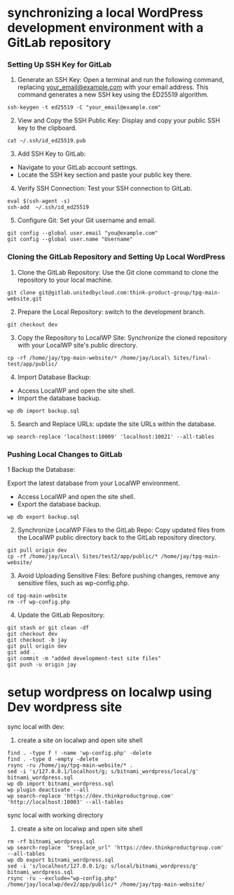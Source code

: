 # synchronizing a local WordPress development environment with a GitLab repository

### Setting Up SSH Key for GitLab
1. Generate an SSH Key:
Open a terminal and run the following command, replacing your_email@example.com with your email address. This command generates a new SSH key using the ED25519 algorithm.

```
ssh-keygen -t ed25519 -C "your_email@example.com"
```
2. View and Copy the SSH Public Key:
Display and copy your public SSH key to the clipboard.

```
cat ~/.ssh/id_ed25519.pub
```
3. Add SSH Key to GitLab:
- Navigate to your GitLab account settings.
- Locate the SSH key section and paste your public key there.

4. Verify SSH Connection:
Test your SSH connection to GitLab.

```
eval $(ssh-agent -s)
ssh-add  ~/.ssh/id_ed25519
```
5. Configure Git:
Set your Git username and email.

```
git config --global user.email "you@example.com"
git config --global user.name "Username"
```

### Cloning the GitLab Repository and Setting Up Local WordPress

1. Clone the GitLab Repository:
Use the Git clone command to clone the repository to your local machine.

```
git clone git@gitlab.unitedbycloud.com:think-product-group/tpg-main-website.git
```

2. Prepare the Local Repository:
 switch to the development branch.

```
git checkout dev
```
3. Copy the Repository to LocalWP Site:
Synchronize the cloned repository with your LocalWP site's public directory.

```
cp -rf /home/jay/tpg-main-website/* /home/jay/Local\ Sites/final-test/app/public/
```
4. Import Database Backup:

- Access LocalWP and open the site shell.
- Import the database backup.

```
wp db import backup.sql
```
5. Search and Replace URLs:
update the site URLs within the database.

```
wp search-replace 'localhost:10009' 'localhost:10021' --all-tables
```
### Pushing Local Changes to GitLab

1 Backup the Database:

Export the latest database from your LocalWP environment.
- Access LocalWP and open the site shell.
- Export the database backup.

```
wp db export backup.sql
```
  
2. Synchronize LocalWP Files to the GitLab Repo:
Copy updated files from the LocalWP public directory back to the GitLab repository directory.

```
git pull origin dev
cp -rf /home/jay/Local\ Sites/test2/app/public/* /home/jay/tpg-main-website/
```
3. Avoid Uploading Sensitive Files:
Before pushing changes, remove any sensitive files, such as wp-config.php.

```
cd tpg-main-website
rm -rf wp-config.php
```
4. Update the GitLab Repository:

```
git stash or git clean -df
git checkout dev
git checkout -b jay
git pull origin dev
git add .
git commit -m "added development-test site files"
git push -u origin jay
```
# setup wordpress on localwp using Dev wordpress site

sync local with dev:
1. create a site on localwp and open site shell

```
find . -type f ! -name 'wp-config.php' -delete
find . -type d -empty -delete
rsync -ru /home/jay/tpg-main-website/* .
sed -i 's/127.0.0.1/localhost/g; s/bitnami_wordpress/local/g' bitnami_wordpress.sql
wp db import bitnami_wordpress.sql
wp plugin deactivate --all 
wp search-replace 'https://dev.thinkproductgroup.com' 'http://localhost:10003' --all-tables
```

sync local with working directory
1. create a site on localwp and open site shell
```
rm -rf bitnami_wordpress.sql
wp search-replace  "$replace_url" 'https://dev.thinkproductgroup.com' --all-tables
wp db export bitnami_wordpress.sql
sed -i 's/localhost/127.0.0.1/g; s/local/bitnami_wordpress/g' bitnami_wordpress.sql
rsync -ru --exclude="wp-config.php" /home/jay/localwp/dev2/app/public/* /home/jay/tpg-main-website/
```



